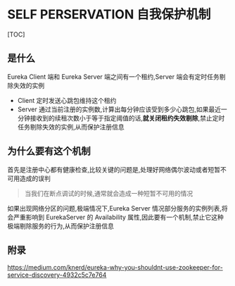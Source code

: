 # SELF PERSERVATION 自我保护机制

[TOC]

## 是什么

Eureka Client 端和 Eureka Server 端之间有一个租约,Server 端会有定时任务剔除失效的实例

- Client 定时发送心跳包维持这个租约
- Server 通过当前注册的实例数,计算出每分钟应该受到多少心跳包,如果最近一分钟接收到的续租次数小于等于指定阈值的话,**就关闭租约失效剔除**,禁止定时任务剔除失效的实例,从而保护注册信息

## 为什么要有这个机制

首先是注册中心都有健康检查,比较关键的问题是,处理好网络偶尔波动或者短暂不可用造成的误判

> 当我们在断点调试的时候,通常就会造成一种短暂不可用的情况

如果出现网络分区的问题,极端情况下,Eureka Server 情况部分服务的实例列表,将会严重影响到 EurekaServer 的 Availability 属性,因此要有一个机制,禁止它这种极端剔除服务的行为,从而保护注册信息

## 附录

https://medium.com/knerd/eureka-why-you-shouldnt-use-zookeeper-for-service-discovery-4932c5c7e764

